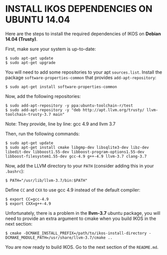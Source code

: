 INSTALL IKOS DEPENDENCIES ON UBUNTU 14.04
=========================================

Here are the steps to install the required dependencies of IKOS on **Debian 14.04 (Trusty)**.

First, make sure your system is up-to-date:

```
$ sudo apt-get update
$ sudo apt-get upgrade
```

You will need to add some repositories to your apt `sources.list`. Install the package `software-properties-common` that provides `add-apt-repository`:

```
$ sudo apt-get install software-properties-common
```

Now, add the following repositories:

```
$ sudo add-apt-repository -y ppa:ubuntu-toolchain-r/test
$ sudo add-apt-repository -y "deb http://apt.llvm.org/trusty/ llvm-toolchain-trusty-3.7 main"
```

Note: They provide, line by line: gcc 4.9 and llvm 3.7

Then, run the following commands:

```
$ sudo apt-get update
$ sudo apt-get install cmake libgmp-dev libsqlite3-dev libz-dev libedit-dev libboost1.55-dev libboost-program-options1.55-dev libboost-filesystem1.55-dev gcc-4.9 g++-4.9 llvm-3.7 clang-3.7
```

Now, add the LLVM directory to your `PATH` (consider adding this in your `.bashrc`):

```
$ PATH="/usr/lib/llvm-3.7/bin:$PATH"
```

Define `CC` and `CXX` to use gcc 4.9 instead of the default compiler:

```
$ export CC=gcc-4.9
$ export CXX=g++-4.9
```

Unfortunately, there is a problem in the **llvm-3.7** ubuntu package, you will need to provide an extra argument to cmake when you build IKOS in the next section:

```
$ cmake -DCMAKE_INSTALL_PREFIX=/path/to/ikos-install-directory -DCMAKE_MODULE_PATH=/usr/share/llvm-3.7/cmake ..
```

You are now ready to build IKOS. Go to the next section of the `README.md`.
